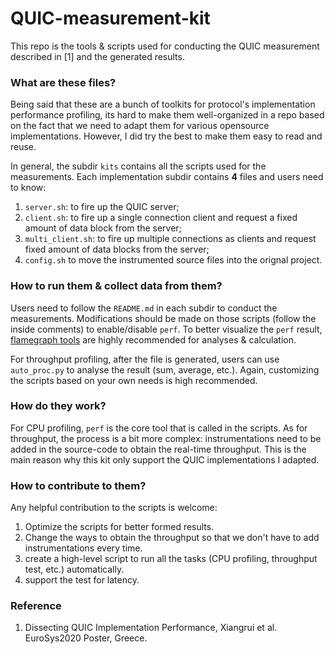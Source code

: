 # QUIC-measurement-kit
This repo is the tools & scripts used for conducting the QUIC measurement described in [1] and the generated results.

### What are these files?

Being said that these are a bunch of toolkits for protocol's implementation performance profiling, its hard to make them well-organized in a repo based on the fact that we need to adapt them for various opensource implementations. However, I did try the best to make them easy to read and reuse.

In general, the subdir `kits` contains all the scripts used for the measurements.
Each implementation subdir contains **4** files and users need to know:
1. `server.sh`: to fire up the QUIC server;
2. `client.sh`: to fire up a single connection client and request a fixed amount of data block from the server;
3. `multi_client.sh`: to fire up multiple connections as clients and request fixed amount of data blocks from the server;
4. `config.sh` to move the instrumented source files into the orignal project.


### How to run them & collect data from them?

Users need to follow the `README.md` in each subdir to conduct the measurements.
Modifications should be made on those scripts (follow the inside comments) to enable/disable `perf`.
To better visualize the `perf` result, [flamegraph tools](https://github.com/brendangregg/FlameGraph) are highly recommended for analyses & calculation.

For throughput profiling, after the file is generated, users can use `auto_proc.py` to analyse the result (sum, average, etc.). Again, customizing the scripts based on your own needs is high recommended.

### How do they work?

For CPU profiling, `perf` is the core tool that is called in the scripts. As for throughput, the process is a bit more complex: instrumentations need to be added in the source-code to obtain the real-time throughput. This is the main reason why this kit only support the QUIC implementations I adapted. 

### How to contribute to them?

Any helpful contribution to the scripts is welcome:

1. Optimize the scripts for better formed results.
2. Change the ways to obtain the throughput so that we don't have to add instrumentations every time.
3. create a high-level script to run all the tasks (CPU profiling, throughput test, etc.) automatically.
4. support the test for latency.

### Reference 

1. Dissecting QUIC Implementation Performance, Xiangrui et al. EuroSys2020 Poster, Greece.
